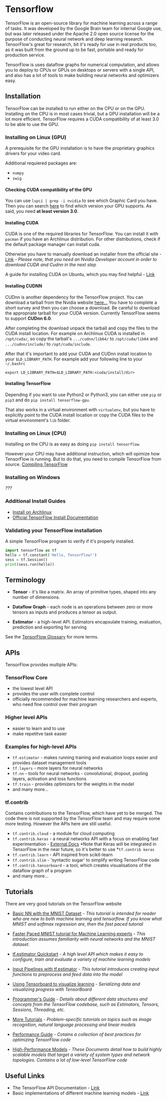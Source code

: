 # Tensorflow
TensorFlow is an open-source library for machine learning across a range of tasks. It was developed by the Google Brain team for internal Google use, 
but was later released under the Apache 2.0 open source license for the purpose of conducting 
neural network and deep learning research. TensorFlow's great for research, bit it's ready for use in real products too, 
as it was built from the ground up to be fast, portable and ready for production service.

TensorFlow is uses dataflow graphs for numerical computation, and allows you to deploy to CPUs or GPUs on desktops or servers with a single API, and also has a lot of tools to make building neural networks and optimizers easy.

## Installation
TensorFlow can be installed to run either on the CPU or on the GPU. Installing on the CPU is in most cases trivial, but
a GPU installation will be a lot more efficient. TensorFlow requires a CUDA compatibility of at least 3.0 to be able to
use the GPU.

### Installing on Linux (GPU)
A prerequisite for the GPU installation is to have the proprietary graphics drivers for your video card. 

Additional requiered packages are:
- `numpy`
- `swig`

#### Checking CUDA compatibility of the GPU
You can use `lspci | grep -i nvidia` to see which Graphic Card you have. Then you can search [here](https://en.wikipedia.org/wiki/CUDA#GPUs_supported) to find which version your GPU supports. As said, you need **at least version 3.0**.

#### Installing CUDA 
CUDA is one of the required libraries for TensorFlow. You can install it with `pacman` if you have an Archlinux distribution. For other distributions, check if the default package manager can install cuda. 

Otherwise you have to manually download an installer from the official site - [Link](https://developer.nvidia.com/cuda-downloads) - *Please note, that you need an Nvidia Developer account in order to download CUDA and Cudnn in the next step*

A guide for installing CUDA on Ubuntu, which you may find helpful - [Link](https://askubuntu.com/questions/799184/how-can-i-install-cuda-on-ubuntu-16-04)

#### Installing CUDNN
CUDnn is another dependency for the TensorFlow project. You can download a tarball from the Nvidia website [here...](https://developer.nvidia.com/cudnn-download) You have to complete a short survey and then you can choose a download.
Be careful to download the appropriate tarball for your CUDA version. Currently TensorFlow seems to support **CUDnn 6.0**.

After completing the download unpack the tarball and copy the files to the CUDA install location. For example on Archlinux CUDA is installed in `/opt/cuda/`, so copy the tarball's 
`.../cudnn/lib64/` to `/opt/cuda/lib64` and `.../cudnn/include/` to `/opt/cuda/include`. 

After that it's important to add your CUDA and CUDnn install location to your `$LD_LIBRARY_PATH`. 
For example add your following line to your `~/.bashrc`

`export LD_LIBRARY_PATH=$LD_LIBRARY_PATH:<cuda/install/dir>`

#### Installing TensorFlow
Depending if you want to use Python2 or Python3, you can either use `pip` or `pip3` and do `pip install tensorflow-gpu`. 

That also works in a virtual environment with `virtualenv`, but you have to explicitly point to the CUDA install location 
or copy the CUDA files to the virtual environment's `lib` folder. 

### Installing on Linux (CPU)
Installing on the CPU is as easy as doing `pip install tensorflow`. 

However your CPU may have additional instruction, which will opimize how TensorFlow is running. But to do that, you need to compile TensorFlow from source. [Compiling TensorFlow](https://www.tensorflow.org/install/install_sources)

### Installing on Windows
*???*

### Additional Install Guides
- [Install on Archlinux](https://github.com/ddigiorg/AI-TensorFlow/blob/master/install/install-TF_2016-02-27.md)
- [Official TensorFlow Install Documentation](https://www.tensorflow.org/install/)


### Validating your TensorFlow installation
A simple TensorFlow program to verify if it's properly installed.

```python
import tensorflow as tf
hello = tf.constant('Hello, TensorFlow!')
sess = tf.Session()
print(sess.run(hello))
```

## Terminology
- **Tensor** - it's like a matrix. An array of primitive types, shaped into any number of dimensions.

- **Dataflow Graph** - each node is an operations between zero or more tensors as inputs and produces a tensor as output.

- **Estimator** - a high-level API. Estimators encapsulate training, evaluation, prediction and exporting for serving

See the [TensorFlow Glossary](https://www.tensorflow.org/versions/r0.12/resources/glossary) for more terms.


## APIs
TensorFlow provides multiple APIs:

### TensorFlow Core 
- the lowest level API
- provides the user with complete control 
- officially recommended for machine learning researchers and experts, who need fine control over their program

### Higher level APIs
- easier to learn and to use 
- make repetitve task easier

### Examples for high-level APIs
- `tf.estimator` - makes running training and evaluation loops easier and provides dataset management tools
- `tf.layers` - more layers for neural networks
- `tf.nn` - tools for neural networks - convolutional, dropout, pooling layers, activation and loss functions
- `tf.train` - provides optimizers for the weights in the model
- and many more...

### tf.contrib
Contains contributions to the TensorFlow, which have yet to be merged. The code there is not supported by the TensorFlow team and may require some more testing. However the APIs here are still useful. 

- `tf.contrib.cloud` - a module for cloud computing
- `tf.contrib.keras` - a neural networks API with a focus on enabling fast experimentation - [External Docs](https://keras.io/)
*Note that Keras will be integrated in TensorFlow in the near future, so it's better to use *`tf.contrib keras`
- `tf.contrib.learn` - API inspired from scikit-learn
- `tf.contrib.slim` - 'syntactic sugar' to simplify writing TensorFlow code
- `tf.contrib.tensorboard` - a tool, which creates visualisations of the dataflow graph of a program
- and many more...

## Tutorials
There are very good tutorials on the TensorFlow website

- [Basic NN with the MNIST Dataset](https://www.tensorflow.org/get_started/mnist/beginners) - *This tutorial is intended for reader who are new to both machine learning and tensorflow. If you know what MNIST and softmax regression are, then the fast paced tutorial*

- [Faster Paced MNIST tutorial for Machine Learning experts](https://www.tensorflow.org/get_started/mnist/pros) - *This introduction assumes familiarity with neural networks and the MNIST dataset.*

- [tf.estimator Quickstart](https://www.tensorflow.org/get_started/estimator) - *A high level API which makes it easy to configure, train and evaluate a variety of machine learning models*

- [Input Pipelines with tf.estimator](https://www.tensorflow.org/get_started/input_fn) - *This tutorial introduces creating input functions to preprocess and feed data into the model*

- [Using Tensorboard to visualize learning](https://www.tensorflow.org/get_started/summaries_and_tensorboard) - *Serializing data and visualizing progress with TensorBoard*

- [Programmer's Guide](https://www.tensorflow.org/programmers_guide/) - *Details about different data structures and concepts from the TensorFlow codebase, such as Estimators, Tensors, Sessions, Threading, etc.*

- [More Tutorials](https://www.tensorflow.org/tutorials/) - *Problem-specific tutorials on topics such as image recognition, natural language processing and linear models*

- [Performance Guide](https://www.tensorflow.org/performance/performance_guide) - *Cotains a collection of best practices for optimizing TensorFlow code*

- [High-Performance Models](https://www.tensorflow.org/performance/performance_models) - *These Documents detail how to build highly scalable models that target a variety of system types and network topologies. Contains a lot of low-level TensorFlow code*

## Useful Links
- The TensorFlow API Documentation - [Link](https://www.tensorflow.org/api_docs/python/)
- Basic implementations of different machine learning models - [Link](https://hackernoon.com/tensorflow-in-a-nutshell-part-three-all-the-models-be1465993930)


